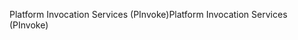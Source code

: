 <span data-ttu-id="9d8cc-101">Platform Invocation Services (PInvoke)</span><span class="sxs-lookup"><span data-stu-id="9d8cc-101">Platform Invocation Services (PInvoke)</span></span>